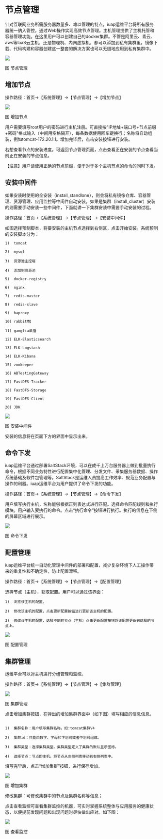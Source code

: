 # 节点管理

针对互联网业务所需服务器数量多、难以管理的特点，iuap运维平台将所有服务器统一纳入管控，通过Web操作实现高效节点管理。主机管理提供了主机托管和容器管理功能。在这里用户可以创建自己的docker集群。不管是阿里云、青云、aws等IaaS云主机，还是物理机、内网虚拟机，都可以添加到私有集群里。镜像下载、代码构建和容器创建这一整套的解决方案也可以无缝地应用到私有集群中。

![](/articles/devops/3-/images/image9.png)

图 节点管理

## 增加节点

操作路径：首页->【系统管理】->【节点管理】->【增加节点】

 ![](/articles/devops/3-/images/image10.png)
   
图 增加节点

用户需要填写root用户的密码进行主机注册。可直接按"IP地址+端口号+节点前缀+密码"格式输入（中间用空格隔开），每条数据使用回车键换行；名称将自动组装，例如tomcat-172.20.1.1。增加完毕后，点击安装按钮进行安装。

若想查看节点的安装进度，可返回节点管理页面，点击查看正在安装的节点查看当前正在安装的节点信息。

【注意】用户请使用正确的节点前缀，便于对于多个主机节点的命令的同时下发。

## 安装中间件

如果安装时使用的全安装（install_standlone），则会将私有镜像仓库、容器管理、资源管理、应用监控等中间件自动安装。如果是集群（install_cluster）安装的则需要手动安装一些中间件，下面就讲一下集群安装中需要手动安装的过程。

操作路径：首页->【系统管理】->【节点管理】->【安装中间件】

如图选择预制脚本，将要安装的主机节点选择到右侧区，点击开始安装。系统预制的安装脚本分为：

```
1)	tomcat

2)	mysql

3)	资源池主控端

4)	添加到资源池

5)	docker-registry

6)	nginx

7)	redis-master

8)	redis-slave

9)	haproxy

10)	rabbitMQ

11)	ganglia单播

12)	ELK-Elasticsearch

13)	ELK-Logstash

14)	ELK-Kibana

15)	zookeeper

16)	ABTestingGateway

17)	FastDFS-Tracker

18)	FastDFS-Storage

19)	FastDFS-Client

20)	JDK
```

![](/articles/devops/3-/images/image11.png)
 
图 安装中间件

安装的信息将在页面下方的界面中显示出来。

## 命令下发

iuap运维平台通过部署SaltStack环境，可以在成千上万台服务器上做到批量执行命令，根据不同业务特性进行配置集中化管理、分发文件、采集服务器数据、操作系统基础及软件包管理等，SaltStack是运维人员提高工作效率、规范业务配置与操作的利器。iuap运维平台为用户提供了命令下发的功能。

操作路径：首页->【系统管理】->【节点管理】->【命令下发】

用户填写执行主机，名称能够根据正则表达式进行匹配。选择命令匹配规则和执行模块。用户输入要执行的命令。点击“执行命令”按钮进行执行。执行的信息在下侧的屏幕区域进行展示。

![](/articles/devops/3-/images/image12.png)

图 命令下发

## 配置管理

iuap运维平台统一自动化管理中间件的部署和配置，减少复杂环境下人工操作带来的重复性和不确定性，防止配置漂移。

操作路径：首页->【系统管理】->【节点管理】->【配置管理】

选择节点（主机），获取配置。用户可以通过该界面：



```
1)	浏览该主机的配置。

2)	修改该主机的配置，点击更新配置按钮进行更新该主机的配置。

3)	修改该主机的配置，选择不同的节点（主机）点击更新配置按钮将该配置更新到选择的节点上。
```



![](/articles/devops/3-/images/image13.png)

图 配置管理

## 集群管理

运维平台可以对主机进行分组管理和监控。

操作路径：首页->【系统管理】->【节点管理】->【集群管理】
 
 ![](/articles/devops/3-/images/image14.png)
 
图 集群管理

点击增加集群按钮，在弹出的增加集群界面中（如下图）填写相应的信息信息。


```

1)	集群名称：用户填写集群名称。如:tomcat集群V4

2)	集群id：只能由数字、字母和下划线或者中划线组成。

3)	集群类型：选择集群类型。集群类型定义了集群的默认显示图标。

4)	选择节点：节点即主机。将节点从左侧列表移动到右侧列表中。
```



填写完毕后，点击“增加集群”按钮，进行保存增加。

 ![](/articles/devops/3-/images/image15.png)
   
图 增加集群

修改集群：可修改集群中的节点及集群名称等信息；

点击查看监控可查看集群监控的机器，可实时掌握系统整体与应用服务的健康状态，以便提前发现问题和出现问题时尽快做出应对。如下图：

![](/articles/devops/3-/images/image16.png)

图 查看监控

